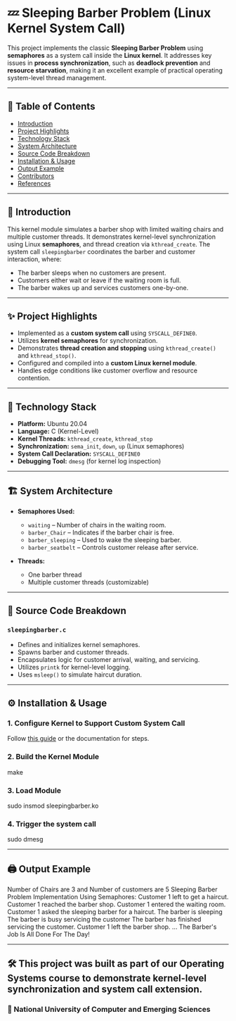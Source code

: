 # 💤 Sleeping Barber Problem (Linux Kernel System Call)

This project implements the classic **Sleeping Barber Problem** using **semaphores** as a system call inside the **Linux kernel**. It addresses key issues in **process synchronization**, such as **deadlock prevention** and **resource starvation**, making it an excellent example of practical operating system-level thread management.

---

## 📌 Table of Contents

- [Introduction](#introduction)
- [Project Highlights](#project-highlights)
- [Technology Stack](#technology-stack)
- [System Architecture](#system-architecture)
- [Source Code Breakdown](#source-code-breakdown)
- [Installation & Usage](#installation--usage)
- [Output Example](#output-example)
- [Contributors](#contributors)
- [References](#references)

---

## 📖 Introduction

This kernel module simulates a barber shop with limited waiting chairs and multiple customer threads. It demonstrates kernel-level synchronization using Linux **semaphores**, and thread creation via `kthread_create`. The system call `sleepingbarber` coordinates the barber and customer interaction, where:

- The barber sleeps when no customers are present.
- Customers either wait or leave if the waiting room is full.
- The barber wakes up and services customers one-by-one.

---

## ✨ Project Highlights

- Implemented as a **custom system call** using `SYSCALL_DEFINE0`.
- Utilizes **kernel semaphores** for synchronization.
- Demonstrates **thread creation and stopping** using `kthread_create()` and `kthread_stop()`.
- Configured and compiled into a **custom Linux kernel module**.
- Handles edge conditions like customer overflow and resource contention.

---

## 🧰 Technology Stack

- **Platform:** Ubuntu 20.04
- **Language:** C (Kernel-Level)
- **Kernel Threads:** `kthread_create`, `kthread_stop`
- **Synchronization:** `sema_init`, `down`, `up` (Linux semaphores)
- **System Call Declaration:** `SYSCALL_DEFINE0`
- **Debugging Tool:** `dmesg` (for kernel log inspection)

---

## 🏗 System Architecture

- **Semaphores Used:**
  - `waiting` – Number of chairs in the waiting room.
  - `barber_Chair` – Indicates if the barber chair is free.
  - `barber_sleeping` – Used to wake the sleeping barber.
  - `barber_seatbelt` – Controls customer release after service.

- **Threads:**
  - One barber thread
  - Multiple customer threads (customizable)

---

## 🧩 Source Code Breakdown

### `sleepingbarber.c`

- Defines and initializes kernel semaphores.
- Spawns barber and customer threads.
- Encapsulates logic for customer arrival, waiting, and servicing.
- Utilizes `printk` for kernel-level logging.
- Uses `msleep()` to simulate haircut duration.

---

## ⚙️ Installation & Usage

### 1. Configure Kernel to Support Custom System Call

Follow [this guide](https://0xax.gitbooks.io/linux-insides/content/SyncPrim/linux-sync-3.html) or the documentation for steps.

### 2. Build the Kernel Module

make

### 3. Load Module

sudo insmod sleepingbarber.ko

### 4. Trigger the system call

sudo dmesg

---

## 🖨 Output Example

Number of Chairs are 3 and Number of customers are 5
Sleeping Barber Problem Implementation Using Semaphores:
Customer 1 left to get a haircut.
Customer 1 reached the barber shop.
Customer 1 entered the waiting room.
Customer 1 asked the sleeping barber for a haircut.
The barber is sleeping
The barber is busy servicing the customer
The barber has finished servicing the customer.
Customer 1 left the barber shop.
...
The Barber's Job Is All Done For The Day!

---

## 🛠 This project was built as part of our Operating Systems course to demonstrate kernel-level synchronization and system call extension.

### 👥 National University of Computer and Emerging Sciences

